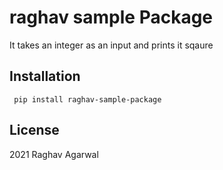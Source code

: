 # raghav sample Package
It takes an integer as an input and prints it sqaure

## Installation
``` pip install raghav-sample-package```

## License

2021 Raghav Agarwal

